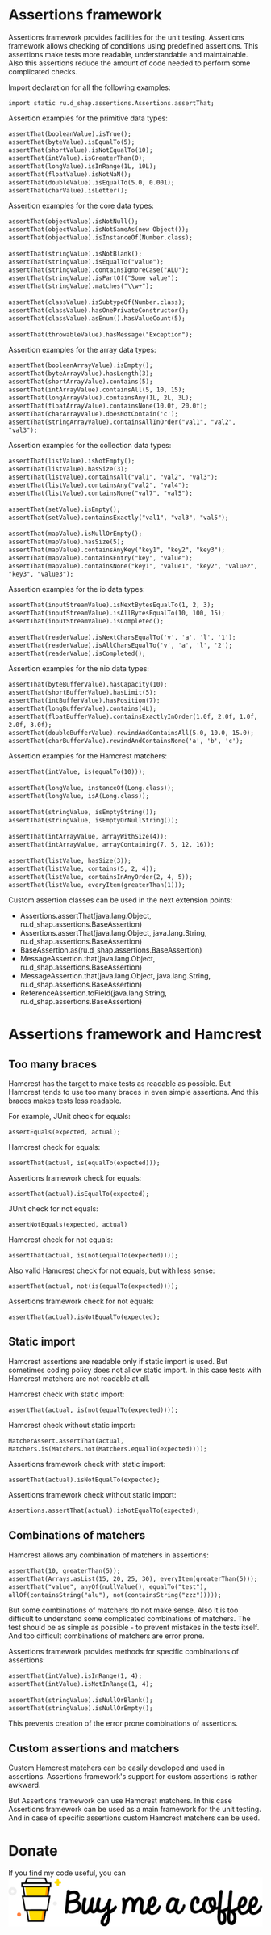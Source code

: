 Assertions framework
====================
Assertions framework provides facilities for the unit testing.
Assertions framework allows checking of conditions using predefined assertions.
This assertions make tests more readable, understandable and maintainable.
Also this assertions reduce the amount of code needed to perform some complicated checks.

Import declaration for all the following examples:
```
import static ru.d_shap.assertions.Assertions.assertThat;
```

Assertion examples for the primitive data types:
```
assertThat(booleanValue).isTrue();
assertThat(byteValue).isEqualTo(5);
assertThat(shortValue).isNotEqualTo(10);
assertThat(intValue).isGreaterThan(0);
assertThat(longValue).isInRange(1L, 10L);
assertThat(floatValue).isNotNaN();
assertThat(doubleValue).isEqualTo(5.0, 0.001);
assertThat(charValue).isLetter();
```

Assertion examples for the core data types:
```
assertThat(objectValue).isNotNull();
assertThat(objectValue).isNotSameAs(new Object());
assertThat(objectValue).isInstanceOf(Number.class);

assertThat(stringValue).isNotBlank();
assertThat(stringValue).isEqualTo("value");
assertThat(stringValue).containsIgnoreCase("ALU");
assertThat(stringValue).isPartOf("Some value");
assertThat(stringValue).matches("\\w+");

assertThat(classValue).isSubtypeOf(Number.class);
assertThat(classValue).hasOnePrivateConstructor();
assertThat(classValue).asEnum().hasValueCount(5);

assertThat(throwableValue).hasMessage("Exception");
```

Assertion examples for the array data types:
```
assertThat(booleanArrayValue).isEmpty();
assertThat(byteArrayValue).hasLength(3);
assertThat(shortArrayValue).contains(5);
assertThat(intArrayValue).containsAll(5, 10, 15);
assertThat(longArrayValue).containsAny(1L, 2L, 3L);
assertThat(floatArrayValue).containsNone(10.0f, 20.0f);
assertThat(charArrayValue).doesNotContain('c');
assertThat(stringArrayValue).containsAllInOrder("val1", "val2", "val3");
```

Assertion examples for the collection data types:
```
assertThat(listValue).isNotEmpty();
assertThat(listValue).hasSize(3);
assertThat(listValue).containsAll("val1", "val2", "val3");
assertThat(listValue).containsAny("val2", "val4");
assertThat(listValue).containsNone("val7", "val5");

assertThat(setValue).isEmpty();
assertThat(setValue).containsExactly("val1", "val3", "val5");

assertThat(mapValue).isNullOrEmpty();
assertThat(mapValue).hasSize(5);
assertThat(mapValue).containsAnyKey("key1", "key2", "key3");
assertThat(mapValue).containsEntry("key", "value");
assertThat(mapValue).containsNone("key1", "value1", "key2", "value2", "key3", "value3");
```

Assertion examples for the io data types:
```
assertThat(inputStreamValue).isNextBytesEqualTo(1, 2, 3);
assertThat(inputStreamValue).isAllBytesEqualTo(10, 100, 15);
assertThat(inputStreamValue).isCompleted();

assertThat(readerValue).isNextCharsEqualTo('v', 'a', 'l', '1');
assertThat(readerValue).isAllCharsEqualTo('v', 'a', 'l', '2');
assertThat(readerValue).isCompleted();
```

Assertion examples for the nio data types:
```
assertThat(byteBufferValue).hasCapacity(10);
assertThat(shortBufferValue).hasLimit(5);
assertThat(intBufferValue).hasPosition(7);
assertThat(longBufferValue).contains(4L);
assertThat(floatBufferValue).containsExactlyInOrder(1.0f, 2.0f, 1.0f, 2.0f, 3.0f);
assertThat(doubleBufferValue).rewindAndContainsAll(5.0, 10.0, 15.0);
assertThat(charBufferValue).rewindAndContainsNone('a', 'b', 'c');
```

Assertion examples for the Hamcrest matchers:
```
assertThat(intValue, is(equalTo(10)));

assertThat(longValue, instanceOf(Long.class));
assertThat(longValue, isA(Long.class));

assertThat(stringValue, isEmptyString());
assertThat(stringValue, isEmptyOrNullString());

assertThat(intArrayValue, arrayWithSize(4));
assertThat(intArrayValue, arrayContaining(7, 5, 12, 16));

assertThat(listValue, hasSize(3));
assertThat(listValue, contains(5, 2, 4));
assertThat(listValue, containsInAnyOrder(2, 4, 5));
assertThat(listValue, everyItem(greaterThan(1)));
```

Custom assertion classes can be used in the next extension points:
* Assertions.assertThat(java.lang.Object, ru.d_shap.assertions.BaseAssertion)
* Assertions.assertThat(java.lang.Object, java.lang.String, ru.d_shap.assertions.BaseAssertion)
* BaseAssertion.as(ru.d_shap.assertions.BaseAssertion)
* MessageAssertion.that(java.lang.Object, ru.d_shap.assertions.BaseAssertion)
* MessageAssertion.that(java.lang.Object, java.lang.String, ru.d_shap.assertions.BaseAssertion)
* ReferenceAssertion.toField(java.lang.String, ru.d_shap.assertions.BaseAssertion)

Assertions framework and Hamcrest
=================================
Too many braces
---------------
Hamcrest has the target to make tests as readable as possible.
But Hamcrest tends to use too many braces in even simple assertions.
And this braces makes tests less readable.

For example, JUnit check for equals:
```
assertEquals(expected, actual);
``` 
Hamcrest check for equals:
```
assertThat(actual, is(equalTo(expected)));
```
Assertions framework check for equals:
```
assertThat(actual).isEqualTo(expected);
```

JUnit check for not equals:
```
assertNotEquals(expected, actual)
```
Hamcrest check for not equals:
```
assertThat(actual, is(not(equalTo(expected))));
```
Also valid Hamcrest check for not equals, but with less sense:
```
assertThat(actual, not(is(equalTo(expected))));
```
Assertions framework check for not equals:
```
assertThat(actual).isNotEqualTo(expected);
```

Static import
-------------
Hamcrest assertions are readable only if static import is used.
But sometimes coding policy does not allow static import.
In this case tests with Hamcrest matchers are not readable at all.

Hamcrest check with static import:
```
assertThat(actual, is(not(equalTo(expected))));
```
Hamcrest check without static import:
```
MatcherAssert.assertThat(actual, Matchers.is(Matchers.not(Matchers.equalTo(expected))));
```
Assertions framework check with static import:
```
assertThat(actual).isNotEqualTo(expected);
```
Assertions framework check without static import:
```
Assertions.assertThat(actual).isNotEqualTo(expected);
```

Combinations of matchers
------------------------
Hamcrest allows any combination of matchers in assertions:
```
assertThat(10, greaterThan(5));
assertThat(Arrays.asList(15, 20, 25, 30), everyItem(greaterThan(5)));
assertThat("value", anyOf(nullValue(), equalTo("test"), allOf(containsString("alu"), not(containsString("zzz")))));
```
But some combinations of matchers do not make sense.
Also it is too difficult to understand some complicated combinations of matchers.
The test should be as simple as possible - to prevent mistakes in the tests itself.
And too difficult combinations of matchers are error prone.

Assertions framework provides methods for specific combinations of assertions:
```
assertThat(intValue).isInRange(1, 4);
assertThat(intValue).isNotInRange(1, 4);

assertThat(stringValue).isNullOrBlank();
assertThat(stringValue).isNullOrEmpty();
```
This prevents creation of the error prone combinations of assertions.

Custom assertions and matchers
---------------
Custom Hamcrest matchers can be easily developed and used in assertions.
Assertions framework's support for custom assertions is rather awkward.

But Assertions framework can use Hamcrest matchers.
In this case Assertions framework can be used as a main framework for the unit testing.
And in case of specific assertions custom Hamcrest matchers can be used.

Donate
======
If you find my code useful, you can [![Donate](donation.png)](https://www.paypal.me/dshapovalov)
